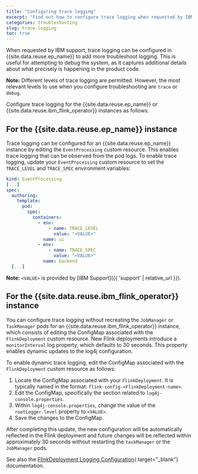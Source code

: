 ```yaml
---
title: "Configuring trace logging"
excerpt: "Find out how to configure trace logging when requested by IBM support."
categories: troubleshooting
slug: trace-logging
toc: true
---
```


When requested by IBM support, trace logging can be configured in {{site.data.reuse.ep_name}} to add more troubleshoot logging. This is useful for attempting to debug the system, as it captures additional details about what precisely is happening in the product code.

**Note:** Different levels of trace logging are permitted. However, the most relevant levels to use when you configure troubleshooting are `trace` or `debug`.

Configure trace logging for the {{site.data.reuse.ep_name}} or {{site.data.reuse.ibm_flink_operator}} instances as follows.


## For the {{site.data.reuse.ep_name}} instance

Trace logging can be configured for an {{site.data.reuse.ep_name}} instance by editing the `EventProcessing` custom resource. This enables trace logging that can be observed from the pod logs. To enable trace logging, update your `EventProcessing` custom resource to set the `TRACE_LEVEL` and `TRACE_SPEC` environment variables:

```yaml
kind: EventProcessing
[...]
spec:
  authoring:
    template:
      pod:
        spec:
          containers:
            - env:
                - name: TRACE_LEVEL
                  value: "<VALUE>"
              name: ui
            - env:
                - name: TRACE_SPEC
                  value: "<VALUE>"
              name: backend
  [...]
```

**Note:** `<VALUE>` is provided by [IBM Support]({{ 'support' | relative_url }}).


## For the {{site.data.reuse.ibm_flink_operator}} instance

You can configure trace logging without recreating the `JobManager` or `TaskManager` pods for an {{site.data.reuse.ibm_flink_operator}} instance, which consists of editing the ConfigMap associated with the `FlinkDeployment` custom resource. New Flink deployments introduce a `monitorInterval` log property, which defaults to 30 seconds. This property enables dynamic updates to the log4j configuration.

To enable dynamic trace logging, edit the ConfigMap associated with the `FlinkDeployment` custom resource as follows:

1. Locate the ConfigMap associated with your `FlinkDeployment`. It is typically named in the format: `flink-config-<FlinkDeployment-name>`.
2. Edit the ConfigMap, specifically the section related to `log4j-console.properties`.
3. Within `log4j-console.properties`, change the value of the `rootLogger.level` property to `<VALUE>`.
4. Save the changes to the ConfigMap.

After completing this update, the new configuration will be automatically reflected in the Flink deployment and future changes will be reflected within approximately 30 seconds without restarting the `taskManager` or the `JobManager` pods.


See also the [FlinkDeployment Logging Configuration](https://nightlies.apache.org/flink/flink-kubernetes-operator-docs-release-1.11/docs/operations/metrics-logging/#flinkdeployment-logging-configuration){:target="_blank"} documentation.